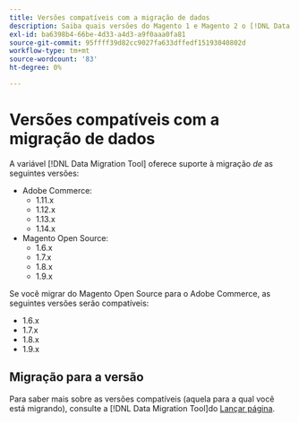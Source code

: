 ```yaml
---
title: Versões compatíveis com a migração de dados
description: Saiba quais versões do Magento 1 e Magento 2 o [!DNL Data Migration Tool] suporta.
exl-id: ba6398b4-66be-4d33-a4d3-a9f0aaa0fa81
source-git-commit: 95ffff39d82cc9027fa633dffedf15193040802d
workflow-type: tm+mt
source-wordcount: '83'
ht-degree: 0%

---
```


# Versões compatíveis com a migração de dados

A variável [!DNL Data Migration Tool] oferece suporte à migração _de_ as seguintes versões:

* Adobe Commerce:
   * 1.11.x
   * 1.12.x
   * 1.13.x
   * 1.14.x
* Magento Open Source:
   * 1.6.x
   * 1.7.x
   * 1.8.x
   * 1.9.x

Se você migrar do Magento Open Source para o Adobe Commerce, as seguintes versões serão compatíveis:

* 1.6.x
* 1.7.x
* 1.8.x
* 1.9.x

## Migração para a versão

Para saber mais sobre as versões compatíveis (aquela para a qual você está migrando), consulte a [!DNL Data Migration Tool]do [Lançar página](https://github.com/magento/data-migration-tool/releases).
